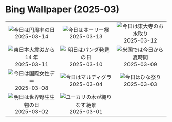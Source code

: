 # Bing Wallpaper (2025-03)

|  |  |  |
|:---:|:---:|:---:|
| ![](https://www.bing.com/th?id=OHR.BasqueDolmen_JA-JP6281411037_400x240.jpg "今日は円周率の日") 2025-03-14 | ![](https://www.bing.com/th?id=OHR.HoliColors_JA-JP6070846521_400x240.jpg "今日はホーリー祭") 2025-03-13 | ![](https://www.bing.com/th?id=OHR.Omizutori2025_JA-JP2990990687_400x240.jpg "今日は東大寺のお水取り") 2025-03-12 |
| ![](https://www.bing.com/th?id=OHR.TohokuEarthquake2025_JA-JP8965651144_400x240.jpg "東日本大震災から 14 年") 2025-03-11 | ![](https://www.bing.com/th?id=OHR.PandaSnow_JA-JP3991253092_400x240.jpg "明日はパンダ発見の日") 2025-03-10 | ![](https://www.bing.com/th?id=OHR.ItalyClock_JA-JP3693788365_400x240.jpg "米国では今日から夏時間") 2025-03-09 |
| ![](https://www.bing.com/th?id=OHR.FearlessWomen_JA-JP3446140149_400x240.jpg "今日は国際女性デー") 2025-03-08 | ![](https://www.bing.com/th?id=OHR.MardiGrasJackson_JA-JP2336854900_400x240.jpg "今日はマルディグラ") 2025-03-04 | ![](https://www.bing.com/th?id=OHR.Hinamatsuri2025_JA-JP2146557406_400x240.jpg "今日はひな祭り") 2025-03-03 |
| ![](https://www.bing.com/th?id=OHR.HornbillPair_JA-JP1960738768_400x240.jpg "明日は世界野生生物の日") 2025-03-02 | ![](https://www.bing.com/th?id=OHR.EucalyptusForest_JA-JP1746182669_400x240.jpg "ユーカリの木が織りなす絶景") 2025-03-01 |  |
